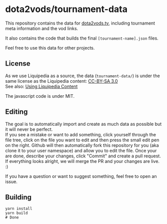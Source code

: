 dota2vods/tournament-data
=========================

This repository contains the data for [dota2vods.tv](https://dota2vods.tv/), including tournament meta information and
the vod links.

It also contains the code that builds the final `[tournament-name].json` files.

Feel free to use this data for other projects.

License
-------

As we use Liquipedia as a source, the data (`tournament-data/`) is under the same license as the Liquipedia content:
[CC-BY-SA 3.0](http://creativecommons.org/licenses/by-sa/3.0/us/)  
See also: [Using Liquipedia Content](https://liquipedia.net/dota2/Liquipedia:Copyrights#Using_Liquipedia_Content)

The javascript code is under MIT.

Editing
-------

The goal is to automatically import and create as much data as possible but it will never be perfect.  
If you see a mistake or want to add something, click yourself through the file tree, click on the file you want to
edit and then press the small edit pen on the right. Github will then automatically fork this repository for you
(aka clone it to your user namespace) and allow you to edit the file. Once your are done, describe your changes, click
"Commit" and create a pull request. If everything looks alright, we will merge the PR and your changes are live. :)

If you have a question or want to suggest something, feel free to open an issue.

Building
--------

```shell script
yarn install
yarn build
# Done
```
